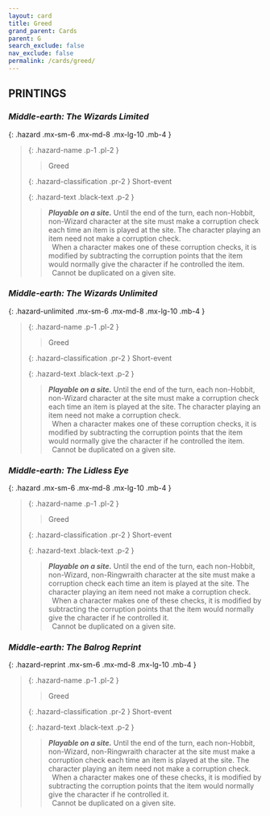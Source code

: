 ```yaml
---
layout: card
title: Greed
grand_parent: Cards
parent: G
search_exclude: false
nav_exclude: false
permalink: /cards/greed/
---
```


## PRINTINGS


### _Middle-earth: The Wizards Limited_

{: .hazard .mx-sm-6 .mx-md-8 .mx-lg-10 .mb-4 }
> {: .hazard-name .p-1 .pl-2 }
> > <div class="hazard-mp"></div>
> > <div class="card-name">Greed</div>
>
> {: .hazard-classification .pr-2 }
> Short-event
>
> {: .hazard-text .black-text .p-2 }
> > ***Playable on a site.*** Until the end of the turn, each non-Hobbit, non-Wizard character at the site must make a corruption check each time an item is played at the site. The character playing an item need not make a corruption check. <br>&ensp;When a character makes one of these corruption checks, it is modified by subtracting the corruption points that the item would normally give the character if he controlled the item. <br>&ensp;Cannot be duplicated on a given site. 
>

### _Middle-earth: The Wizards Unlimited_

{: .hazard-unlimited .mx-sm-6 .mx-md-8 .mx-lg-10 .mb-4 }
> {: .hazard-name .p-1 .pl-2 }
> > <div class="hazard-mp"></div>
> > <div class="card-name">Greed</div>
>
> {: .hazard-classification .pr-2 }
> Short-event
>
> {: .hazard-text .black-text .p-2 }
> > ***Playable on a site.*** Until the end of the turn, each non-Hobbit, non-Wizard character at the site must make a corruption check each time an item is played at the site. The character playing an item need not make a corruption check. <br>&ensp;When a character makes one of these corruption checks, it is modified by subtracting the corruption points that the item would normally give the character if he controlled the item. <br>&ensp;Cannot be duplicated on a given site. 
>

### _Middle-earth: The Lidless Eye_

{: .hazard .mx-sm-6 .mx-md-8 .mx-lg-10 .mb-4 }
> {: .hazard-name .p-1 .pl-2 }
> > <div class="hazard-mp"></div>
> > <div class="card-name">Greed</div>
>
> {: .hazard-classification .pr-2 }
> Short-event
>
> {: .hazard-text .black-text .p-2 }
> > ***Playable on a site.*** Until the end of the turn, each non-Hobbit, non-Wizard, non-Ringwraith character at the site must make a corruption check each time an item is played at the site. The character playing an item need not make a corruption check. <br>&ensp;When a character makes one of these checks, it is modified by subtracting the corruption points that the item would normally give the character if he controlled it. <br>&ensp;Cannot be duplicated on a given site. 
>

### _Middle-earth: The Balrog Reprint_

{: .hazard-reprint .mx-sm-6 .mx-md-8 .mx-lg-10 .mb-4 }
> {: .hazard-name .p-1 .pl-2 }
> > <div class="hazard-mp"></div>
> > <div class="card-name">Greed</div>
>
> {: .hazard-classification .pr-2 }
> Short-event
>
> {: .hazard-text .black-text .p-2 }
> > ***Playable on a site.*** Until the end of the turn, each non-Hobbit, non-Wizard, non-Ringwraith character at the site must make a corruption check each time an item is played at the site. The character playing an item need not make a corruption check. <br>&ensp;When a character makes one of these checks, it is modified by subtracting the corruption points that the item would normally give the character if he controlled it. <br>&ensp;Cannot be duplicated on a given site. 
>
